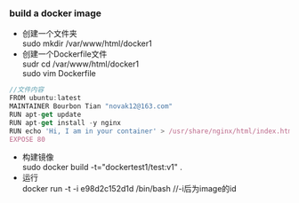 ### build a docker image

* 创建一个文件夹 <br/>
  sudo mkdir /var/www/html/docker1
 * 创建一个Dockerfile文件  <br/>
  sudr cd /var/www/html/docker1 <br/>
  sudo vim Dockerfile <br/>
 ```javascript
 //文件内容
FROM ubuntu:latest
MAINTAINER Bourbon Tian "novak12@163.com"
RUN apt-get update
RUN apt-get install -y nginx
RUN echo 'Hi, I am in your container' > /usr/share/nginx/html/index.html
EXPOSE 80
 ```
* 构建镜像 <br/>
 sudo docker build -t="dockertest1/test:v1" .
* 运行 <br/>
 docker run -t -i e98d2c152d1d /bin/bash   //-i后为image的id
